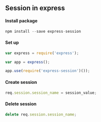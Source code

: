 ## Session in express

#### Install package

```js
npm install --save express-session
```

#### Set up

```js
var express = require('express');

var app = express();

app.use(require('express-session')());
```

#### Create session

```js
req.session.session_name = session_value;
```

#### Delete session

```js
delete req.session.session_name;
```
